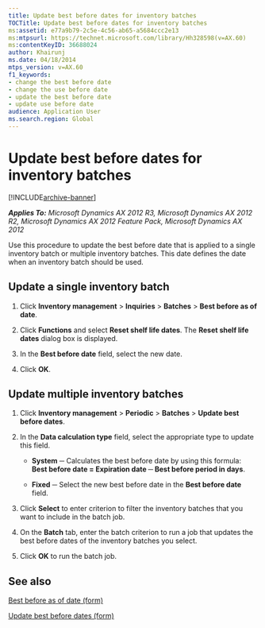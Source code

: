 ```yaml
---
title: Update best before dates for inventory batches
TOCTitle: Update best before dates for inventory batches
ms:assetid: e77a9b79-2c5e-4c56-ab65-a5684ccc2e13
ms:mtpsurl: https://technet.microsoft.com/library/Hh328598(v=AX.60)
ms:contentKeyID: 36688024
author: Khairunj
ms.date: 04/18/2014
mtps_version: v=AX.60
f1_keywords:
- change the best before date
- change the use before date
- update the best before date
- update use before date
audience: Application User
ms.search.region: Global
---
```


# Update best before dates for inventory batches 


[!INCLUDE[archive-banner](includes/archive-banner.md)]


_**Applies To:** Microsoft Dynamics AX 2012 R3, Microsoft Dynamics AX 2012 R2, Microsoft Dynamics AX 2012 Feature Pack, Microsoft Dynamics AX 2012_

Use this procedure to update the best before date that is applied to a single inventory batch or multiple inventory batches. This date defines the date when an inventory batch should be used.

## Update a single inventory batch

1.  Click **Inventory management** \> **Inquiries** \> **Batches** \> **Best before as of date**.

2.  Click **Functions** and select **Reset shelf life dates**. The **Reset shelf life dates** dialog box is displayed.

3.  In the **Best before date** field, select the new date.

4.  Click **OK**.

## Update multiple inventory batches

1.  Click **Inventory management** \> **Periodic** \> **Batches** \> **Update best before dates**.

2.  In the **Data calculation type** field, select the appropriate type to update this field.
    
      - **System** ─ Calculates the best before date by using this formula: **Best before date = Expiration date ─ Best before period in days**.
    
      - **Fixed** ─ Select the new best before date in the **Best before date** field.

3.  Click **Select** to enter criterion to filter the inventory batches that you want to include in the batch job.

4.  On the **Batch** tab, enter the batch criterion to run a job that updates the best before dates of the inventory batches you select.

5.  Click **OK** to run the batch job.

## See also

[Best before as of date (form)](https://technet.microsoft.com/library/hh227546\(v=ax.60\))

[Update best before dates (form)](https://technet.microsoft.com/library/hh209458\(v=ax.60\))

  


